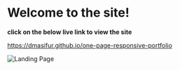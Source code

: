 # Welcome to the site!

**click on the below live link to view the site**

<https://dmasifur.github.io/one-page-responsive-portfolio>


![Landing Page](https://github.com/user-attachments/assets/e59624db-14f0-4dd0-8979-799d8c824ea9)

